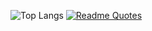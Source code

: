 

![Top Langs](https://github-readme-stats.vercel.app/api/top-langs/?username=Mallhw&layout=compact&theme=ambient_gradient )
[![Readme Quotes](https://quotes-github-readme.vercel.app/api?type=horizontal&theme=dracula/api?quote=james)](https://github.com/piyushsuthar/github-readme-quotes)


<!---
Mallhw/Mallhw is a ✨ special ✨ repository because its `README.md` (this file) appears on your GitHub profile.
You can click the Preview link to take a look at your changes.
--->
